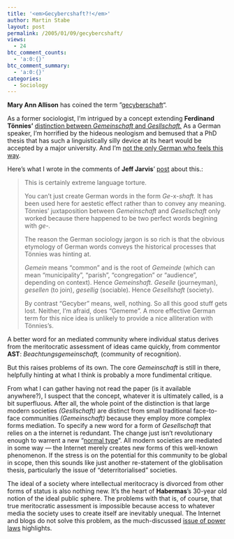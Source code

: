```yaml
---
title: '<em>Gecybercshaft?!</em>'
author: Martin Stabe
layout: post
permalink: /2005/01/09/gecybercshaft/
views:
  - 24
btc_comment_counts:
  - 'a:0:{}'
btc_comment_summary:
  - 'a:0:{}'
categories:
  - Sociology
---
```

**Mary Ann Allison** has coined the term &rdquo;[gecyberschaft][1]&ldquo;.

As a former sociologist, I&#8217;m intrigued by a concept extending **Ferdinand T&ouml;nnies&rsquo;** [distinction between *Gemeinschaft* and *Gesllschaft.*][2] As a German speaker, I&#8217;m horrified by the hideous neologism and bemused that a PhD thesis that has such a linguistically silly device at its heart would be accepted by a major university. And I&#8217;m [not the only German who feels this way][3].

Here&rsquo;s what I wrote in the comments of **Jeff Jarvis**&rsquo; [post][4] about this.:

> This is certainly extreme language torture.
> 
> You can&rsquo;t just create German words in the form *Ge*-x-*shaft.* It has been used here for aestetic effect rather than to convey any meaning. T&ouml;nnies&rsquo; juxtaposition between *Gemeinschaft* and *Gesellschaft*</a> only worked because there happened to be two perfect words begining with *ge-.*
> 
> The reason the German sociology jargon is so rich is that the obvious etymology of German words conveys the historical processes that T&ouml;nnies was hinting at.
> 
> *Gemein* means &#8220;common&#8221; and is the root of *Gemeinde* (which can mean &#8220;municipality&#8221;, &#8220;parish&#8221;, &#8220;congregation&#8221; or &#8220;audience&#8221;, depending on context). Hence *Gemeinshaft.* *Geselle* (journeyman), *gesellen* (to join), *gesellig* (sociable). Hence *Gesellshaft* (society).
> 
> By contrast &#8220;Gecyber&#8221; means, well, nothing. So all this good stuff gets lost. Neither, I&#8217;m afraid, does &#8220;Gememe&#8221;. A more effective German term for this nice idea is unlikely to provide a nice alliteration with T&ouml;nnies&rsquo;s.

A better word for an mediated community where individual status derives from the meritocratic assessment of ideas came quickly, from commentor **AST**: *Beachtungsgemeinschaft,* (community of recognition).

But this raises problems of its own. The core *Gemeinschaft* is still in there, helpfully hinting at what I think is probably a more fundimental critique. 

From what I can gather having not read the paper (is it available anywhere?), I suspect that the concept, whatever it is ultimately called, is a bit superfluous. After all, the whole point of the distinction is that large modern societies *(Gesllschaft)* are distinct from small traditional face-to-face communities *(Gemeinschaft)* because they employ more complex forms mediation. To specify a new word for a form of *Gesellschaft* that relies on a the internet is redundant. The change just isn&rsquo;t revolutionary enough to warrent a new &ldquo;[normal type][5]&rdquo;. All modern societies are mediated in some way &mdash; the Internet merely creates new forms of this well-known phenomenon. If the stress is on the potential for this community to be global in scope, then this sounds like just another re-statement of the globlisation thesis, particularly the issue of &ldquo;deterritorialised&rdquo; societies.

The ideal of a society where intellectual meritocracy is divorced from other forms of status is also nothing new. It&rsquo;s the heart of **Habermas**&rsquo;s 30-year old notion of the ideal public sphere. The problems with that is, of course, that true meritocratic assessment is impossible because access to whatever media the society uses to create itself are inevitably unequal. The Internet and blogs do not solve this problem, as the much-discussed [issue of power laws][6] highlights.

 [1]: http://scrawford.blogware.com/blog/_archives/2005/1/5/232243.html
 [2]: http://en.wikipedia.org/wiki/Gemeinschaft_and_Gesellschaft
 [3]: http://richard.cyganiak.de/blog/2005/01/gecyberschaft-geblogschaft
 [4]: http://www.buzzmachine.com/archives/2005_01_06.html#008816
 [5]: http://en.wikipedia.org/wiki/Normal_type
 [6]: http://www.martinstabe.com/blog/archives/2005/01/are_bloggers_de.php